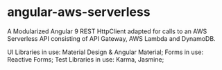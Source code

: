 # angular-aws-serverless
A Modularized Angular 9 REST HttpClient adapted for calls to an AWS Serverless API
consisting of API Gateway, AWS Lambda and DynamoDB.

UI Libraries in use: Material Design & Angular Material;
Forms in use: Reactive Forms;
Test Libraries in use: Karma, Jasmine;

